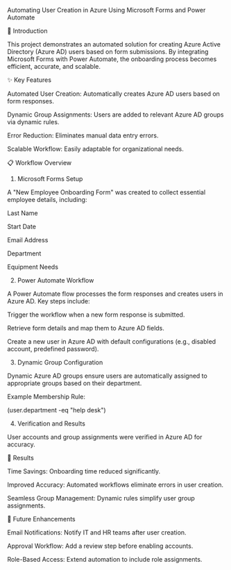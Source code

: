 Automating User Creation in Azure Using Microsoft Forms and Power Automate



🚀 Introduction

This project demonstrates an automated solution for creating Azure Active Directory (Azure AD) users based on form submissions. By integrating Microsoft Forms with Power Automate, the onboarding process becomes efficient, accurate, and scalable.

✨ Key Features

Automated User Creation: Automatically creates Azure AD users based on form responses.

Dynamic Group Assignments: Users are added to relevant Azure AD groups via dynamic rules.

Error Reduction: Eliminates manual data entry errors.

Scalable Workflow: Easily adaptable for organizational needs.

📋 Workflow Overview

1. Microsoft Forms Setup

A "New Employee Onboarding Form" was created to collect essential employee details, including:

Last Name

Start Date

Email Address

Department

Equipment Needs



2. Power Automate Workflow

A Power Automate flow processes the form responses and creates users in Azure AD. Key steps include:

Trigger the workflow when a new form response is submitted.

Retrieve form details and map them to Azure AD fields.

Create a new user in Azure AD with default configurations (e.g., disabled account, predefined password).



3. Dynamic Group Configuration

Dynamic Azure AD groups ensure users are automatically assigned to appropriate groups based on their department.

Example Membership Rule:

(user.department -eq "help desk")



4. Verification and Results

User accounts and group assignments were verified in Azure AD for accuracy.



🎯 Results

Time Savings: Onboarding time reduced significantly.

Improved Accuracy: Automated workflows eliminate errors in user creation.

Seamless Group Management: Dynamic rules simplify user group assignments.

🌟 Future Enhancements

Email Notifications: Notify IT and HR teams after user creation.

Approval Workflow: Add a review step before enabling accounts.

Role-Based Access: Extend automation to include role assignments.
